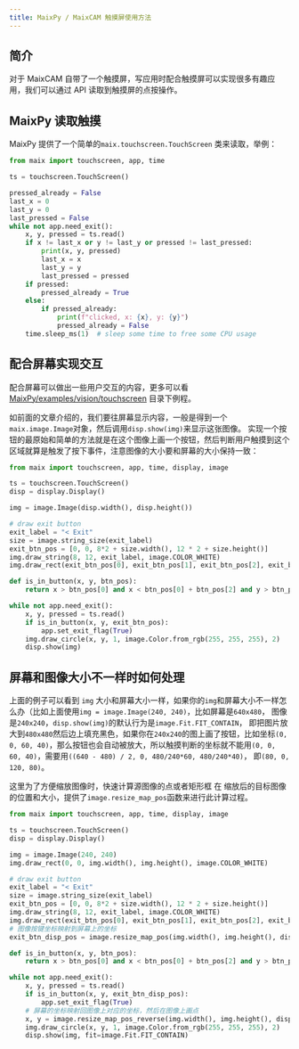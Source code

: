 ```yaml
---
title: MaixPy / MaixCAM 触摸屏使用方法
---
```


## 简介

对于 MaixCAM 自带了一个触摸屏，写应用时配合触摸屏可以实现很多有趣应用，我们可以通过 API 读取到触摸屏的点按操作。

## MaixPy 读取触摸

MaixPy 提供了一个简单的`maix.touchscreen.TouchScreen` 类来读取，举例：

```python
from maix import touchscreen, app, time

ts = touchscreen.TouchScreen()

pressed_already = False
last_x = 0
last_y = 0
last_pressed = False
while not app.need_exit():
    x, y, pressed = ts.read()
    if x != last_x or y != last_y or pressed != last_pressed:
        print(x, y, pressed)
        last_x = x
        last_y = y
        last_pressed = pressed
    if pressed:
        pressed_already = True
    else:
        if pressed_already:
            print(f"clicked, x: {x}, y: {y}")
            pressed_already = False
    time.sleep_ms(1)  # sleep some time to free some CPU usage
```

## 配合屏幕实现交互

配合屏幕可以做出一些用户交互的内容，更多可以看[MaixPy/examples/vision/touchscreen](https://github.com/sipeed/MaixPy) 目录下例程。

如前面的文章介绍的，我们要往屏幕显示内容，一般是得到一个`maix.image.Image`对象，然后调用`disp.show(img)`来显示这张图像。
实现一个按钮的最原始和简单的方法就是在这个图像上画一个按钮，然后判断用户触摸到这个区域就算是触发了按下事件，注意图像的大小要和屏幕的大小保持一致：
```python
from maix import touchscreen, app, time, display, image

ts = touchscreen.TouchScreen()
disp = display.Display()

img = image.Image(disp.width(), disp.height())

# draw exit button
exit_label = "< Exit"
size = image.string_size(exit_label)
exit_btn_pos = [0, 0, 8*2 + size.width(), 12 * 2 + size.height()]
img.draw_string(8, 12, exit_label, image.COLOR_WHITE)
img.draw_rect(exit_btn_pos[0], exit_btn_pos[1], exit_btn_pos[2], exit_btn_pos[3],  image.COLOR_WHITE, 2)

def is_in_button(x, y, btn_pos):
    return x > btn_pos[0] and x < btn_pos[0] + btn_pos[2] and y > btn_pos[1] and y < btn_pos[1] + btn_pos[3]

while not app.need_exit():
    x, y, pressed = ts.read()
    if is_in_button(x, y, exit_btn_pos):
        app.set_exit_flag(True)
    img.draw_circle(x, y, 1, image.Color.from_rgb(255, 255, 255), 2)
    disp.show(img)
```


## 屏幕和图像大小不一样时如何处理

上面的例子可以看到 `img` 大小和屏幕大小一样，如果你的`img`和屏幕大小不一样怎么办（比如上面使用`img = image.Image(240, 240)`，比如屏幕是`640x480`， 图像是`240x240`，`disp.show(img)`的默认行为是`image.Fit.FIT_CONTAIN`， 即把图片放大到`480x480`然后边上填充黑色，如果你在`240x240`的图上画了按钮，比如坐标`(0, 0, 60, 40)`，那么按钮也会自动被放大，所以触摸判断的坐标就不能用`(0, 0, 60, 40)`，需要用`((640 - 480) / 2, 0, 480/240*60, 480/240*40)`， 即`(80, 0, 120, 80)`。

这里为了方便缩放图像时，快速计算源图像的点或者矩形框 在 缩放后的目标图像的位置和大小，提供了`image.resize_map_pos`函数来进行此计算过程。

```python
from maix import touchscreen, app, time, display, image

ts = touchscreen.TouchScreen()
disp = display.Display()

img = image.Image(240, 240)
img.draw_rect(0, 0, img.width(), img.height(), image.COLOR_WHITE)

# draw exit button
exit_label = "< Exit"
size = image.string_size(exit_label)
exit_btn_pos = [0, 0, 8*2 + size.width(), 12 * 2 + size.height()]
img.draw_string(8, 12, exit_label, image.COLOR_WHITE)
img.draw_rect(exit_btn_pos[0], exit_btn_pos[1], exit_btn_pos[2], exit_btn_pos[3],  image.COLOR_WHITE, 2)
# 图像按键坐标映射到屏幕上的坐标
exit_btn_disp_pos = image.resize_map_pos(img.width(), img.height(), disp.width(), disp.height(), image.Fit.FIT_CONTAIN, exit_btn_pos[0], exit_btn_pos[1], exit_btn_pos[2], exit_btn_pos[3])

def is_in_button(x, y, btn_pos):
    return x > btn_pos[0] and x < btn_pos[0] + btn_pos[2] and y > btn_pos[1] and y < btn_pos[1] + btn_pos[3]

while not app.need_exit():
    x, y, pressed = ts.read()
    if is_in_button(x, y, exit_btn_disp_pos):
        app.set_exit_flag(True)
    # 屏幕的坐标映射回图像上对应的坐标，然后在图像上画点
    x, y = image.resize_map_pos_reverse(img.width(), img.height(), disp.width(), disp.height(), image.Fit.FIT_CONTAIN, x, y)
    img.draw_circle(x, y, 1, image.Color.from_rgb(255, 255, 255), 2)
    disp.show(img, fit=image.Fit.FIT_CONTAIN)
```


